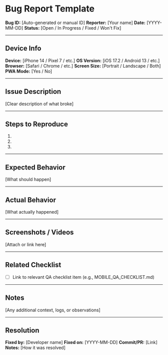 # Bug Report Template

**Bug ID:** [Auto-generated or manual ID]
**Reporter:** [Your name]
**Date:** [YYYY-MM-DD]
**Status:** [Open / In Progress / Fixed / Won't Fix]

---

## Device Info
**Device:** [iPhone 14 / Pixel 7 / etc.]
**OS Version:** [iOS 17.2 / Android 13 / etc.]
**Browser:** [Safari / Chrome / etc.]
**Screen Size:** [Portrait / Landscape / Both]
**PWA Mode:** [Yes / No]

---

## Issue Description
[Clear description of what broke]

---

## Steps to Reproduce
1.
2.
3.

---

## Expected Behavior
[What should happen]

---

## Actual Behavior
[What actually happened]

---

## Screenshots / Videos
[Attach or link here]

---

## Related Checklist
- [ ] Link to relevant QA checklist item (e.g., MOBILE_QA_CHECKLIST.md)

---

## Notes
[Any additional context, logs, or observations]

---

## Resolution
**Fixed by:** [Developer name]
**Fixed on:** [YYYY-MM-DD]
**Commit/PR:** [Link]
**Notes:** [How it was resolved]